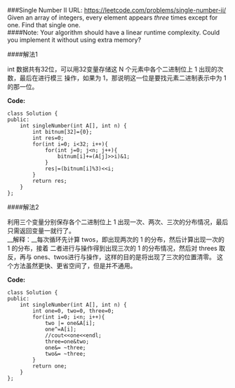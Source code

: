 ###Single Number II
URL: https://leetcode.com/problems/single-number-ii/</br>
Given an array of integers, every element appears _three_ times except for one. Find that single one.</br>
####Note:
Your algorithm should have a linear runtime complexity. Could you implement it without using extra memory?

####解法1

int 数据共有32位，可以用32变量存储这 N 个元素中各个二进制位上 1 出现的次数，最后在进行模三 操作，如果为 1，那说明这一位是要找元素二进制表示中为 1 的那一位。

__Code:__

	class Solution {
	public:
	    int singleNumber(int A[], int n) {
	        int bitnum[32]={0};
	        int res=0;
	        for(int i=0; i<32; i++){
	            for(int j=0; j<n; j++){
	                bitnum[i]+=(A[j]>>i)&1;
	            }
	            res|=(bitnum[i]%3)<<i;
	        }
	        return res;
	    }
	};

####解法2

利用三个变量分别保存各个二进制位上 1 出现一次、两次、三次的分布情况，最后只需返回变量一就行了。</br>
__解释：__每次循环先计算 twos，即出现两次的 1 的分布，然后计算出现一次的 1 的分布，接着 二者进行与操作得到出现三次的 1 的分布情况，然后对 threes 取反，再与 ones、twos进行与操作，这样的目的是将出现了三次的位置清零。
        这个方法虽然更快、更省空间了，但是并不通用。

__Code:__

	class Solution {
	public:
	    int singleNumber(int A[], int n) {
	        int one=0, two=0, three=0;
	        for(int i=0; i<n; i++){
	            two |= one&A[i];
	            one^=A[i];
	            //cout<<one<<endl;
	            three=one&two;
	            one&= ~three;
	            two&= ~three;
	        }
	        return one;
	    }
	};